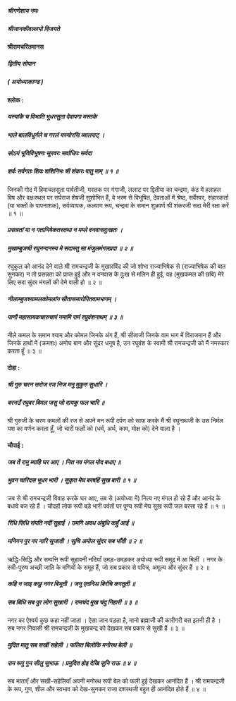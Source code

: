 ##### श्रीगणेशाय नमः
##### श्रीजानकीवल्लभो विजयते

#### श्रीरामचरितमानस

##### द्वितीय सोपान

##### ( अयोध्याकाण्ड )

#### श्लोक :

##### यस्यांके च विभाति भूधरसुता देवापगा मस्तके
##### भाले बालविधुर्गले च गरलं यस्योरसि व्यालराट् ।
##### सोऽयं भूतिविभूषणः सुरवरः सर्वाधिपः सर्वदा
##### शर्वः सर्वगतः शिवः शशिनिभः श्री शंकरः पातु माम् ॥ १ ॥

जिनकी गोद में हिमाचलसुता पार्वतीजी, मस्तक पर गंगाजी, ललाट पर द्वितीया का चन्द्रमा, कंठ में हलाहल विष और वक्षःस्थल पर सर्पराज शेषजी सुशोभित हैं, वे भस्म से विभूषित, देवताओं में श्रेष्ठ, सर्वेश्वर, संहारकर्ता (या भक्तों के पापनाशक), सर्वव्यापक, कल्याण रूप, चन्द्रमा के समान शुभ्रवर्ण श्री शंकरजी सदा मेरी रक्षा करें ॥ १ ॥

##### प्रसन्नतां या न गताभिषेकतस्तथा न मम्ले वनवासदुःखतः ।
##### मुखाम्बुजश्री रघुनन्दनस्य मे सदास्तु सा मंजुलमंगलप्रदा ॥ २ ॥

रघुकुल को आनंद देने वाले श्री रामचन्द्रजी के मुखारविंद की जो शोभा राज्याभिषेक से (राज्याभिषेक की बात सुनकर) न तो प्रसन्नता को प्राप्त हुई और न वनवास के दुःख से मलिन ही हुई, वह (मुखकमल की छबि) मेरे लिए सदा सुंदर मंगलों की देने वाली हो ॥ २ ॥

##### नीलाम्बुजश्यामलकोमलांग सीतासमारोपितवामभागम् ।
##### पाणौ महासायकचारुचापं नमामि रामं रघुवंशनाथम् ॥ ३ ॥

नीले कमल के समान श्याम और कोमल जिनके अंग हैं, श्री सीताजी जिनके वाम भाग में विराजमान हैं और जिनके हाथों में (क्रमशः) अमोघ बाण और सुंदर धनुष है, उन रघुवंश के स्वामी श्री रामचन्द्रजी को मैं नमस्कार करता हूँ ॥ ३ ॥

#### दोहा :

##### श्री गुरु चरन सरोज रज निज मनु मुकुरु सुधारि ।
##### बरनउँ रघुबर बिमल जसु जो दायकु फल चारि ॥

श्री गुरुजी के चरण कमलों की रज से अपने मन रूपी दर्पण को साफ करके मैं श्री रघुनाथजी के उस निर्मल यश का वर्णन करता हूँ, जो चारों फलों को (धर्म, अर्थ, काम, मोक्ष को) देने वाला है ।

#### चौपाई :

##### जब तें रामु ब्याहि घर आए । नित नव मंगल मोद बधाए ॥
##### भुवन चारिदस भूधर भारी । सुकृत मेघ बरषहिं सुख बारी ॥ १ ॥

जब से श्री रामचन्द्रजी विवाह करके घर आए, तब से (अयोध्या में) नित्य नए मंगल हो रहे हैं और आनंद के बधावे बज रहे हैं । चौदहों लोक रूपी बड़े भारी पर्वतों पर पुण्य रूपी मेघ सुख रूपी जल बरसा रहे हैं ॥ १ ॥

##### रिधि सिधि संपति नदीं सुहाई । उमगि अवध अंबुधि कहुँ आई ॥
##### मनिगन पुर नर नारि सुजाती । सुचि अमोल सुंदर सब भाँती ॥ २ ॥

ऋद्धि-सिद्धि और सम्पत्ति रूपी सुहावनी नदियाँ उमड़-उमड़कर अयोध्या रूपी समुद्र में आ मिलीं । नगर के स्त्री-पुरुष अच्छी जाति के मणियों के समूह हैं, जो सब प्रकार से पवित्र, अमूल्य और सुंदर हैं ॥ २ ॥

##### कहि न जाइ कछु नगर बिभूती । जनु एतनिअ बिरंचि करतूती ॥
##### सब बिधि सब पुर लोग सुखारी । रामचंद मुख चंदु निहारी ॥ ३ ॥

नगर का ऐश्वर्य कुछ कहा नहीं जाता । ऐसा जान पड़ता है, मानो ब्रह्माजी की कारीगरी बस इतनी ही है । सब नगर निवासी श्री रामचन्द्रजी के मुखचन्द्र को देखकर सब प्रकार से सुखी हैं ॥ ३ ॥

##### मुदित मातु सब सखीं सहेली । फलित बिलोकि मनोरथ बेली ॥
##### राम रूपु गुन सीलु सुभाऊ । प्रमुदित होइ देखि सुनि राऊ ॥ ४ ॥

सब माताएँ और सखी-सहेलियाँ अपनी मनोरथ रूपी बेल को फली हुई देखकर आनंदित हैं । श्री रामचन्द्रजी के रूप, गुण, शील और स्वभाव को देख-सुनकर राजा दशरथजी बहुत ही आनंदित होते हैं ॥ ४ ॥